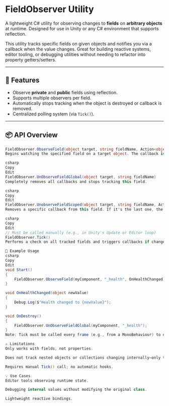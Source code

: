 # FieldObserver Utility

A lightweight C# utility for observing changes to **fields** on **arbitrary objects** at runtime. Designed for use in Unity or any C# environment that supports reflection.

This utility tracks specific fields on given objects and notifies you via a callback when the value changes. Great for building reactive systems, editor tooling, or debugging utilities without needing to refactor into property getters/setters.

---

## 🔧 Features

- Observe **private** and **public** fields using reflection.
- Supports multiple observers per field.
- Automatically stops tracking when the object is destroyed or callback is removed.
- Centralized polling system (via `Tick()`).

---

## 📦 API Overview

```csharp
FieldObserver.ObserveField(object target, string fieldName, Action<object> callback)
Begins watching the specified field on a target object. The callback is invoked when the field's value changes.

csharp
Copy
Edit
FieldObserver.UnObserveFieldGlobal(object target, string fieldName)
Completely removes all callbacks and stops tracking this field.

csharp
Copy
Edit
FieldObserver.UnobserveFieldScoped(object target, string fieldName, Action<object> callback)
Removes a specific callback from this field. If it's the last one, the field is no longer tracked.

csharp
Copy
Edit
// Must be called manually (e.g., in Unity's Update or Editor loop)
FieldObserver.Tick()
Performs a check on all tracked fields and triggers callbacks if changes are detected.

🧪 Example Usage
csharp
Copy
Edit
void Start()
{
    FieldObserver.ObserveField(myComponent, "_health", OnHealthChanged);
}

void OnHealthChanged(object newValue)
{
    Debug.Log($"Health changed to {newValue}");
}

void OnDestroy()
{
    FieldObserver.UnObserveFieldGlobal(myComponent, "_health");
}
Note: Tick must be called every frame (e.g., from a MonoBehaviour) to detect changes.

⚠️ Limitations
Only works with fields, not properties.

Does not track nested objects or collections changing internally—only top-level field references.

Requires manual Tick() call; no automatic hooks.

💡 Use Cases
Editor tools observing runtime state.

Debugging internal values without modifying the original class.

Lightweight reactive bindings.